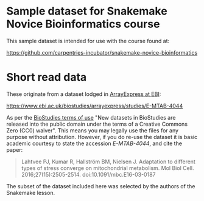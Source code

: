 # Sample dataset for Snakemake Novice Bioinformatics course

This sample dataset is intended for use with the course found at:

https://github.com/carpentries-incubator/snakemake-novice-bioinformatics

# Short read data

These originate from a dataset lodged in [ArrayExpress at EBI][1]:

https://www.ebi.ac.uk/biostudies/arrayexpress/studies/E-MTAB-4044

As per the [BioStudies terms of use][2] "New datasets in BioStudies are released into the public
domain under the terms of a Creative Commons Zero (CC0) waiver". This means you may legally use
the files for any purpose without attribution. However, if you do re-use the dataset it is basic
academic courtesy to state the accession *E-MTAB-4044*, and cite the paper:

> Lahtvee PJ, Kumar R, Hallström BM, Nielsen J.
> Adaptation to different types of stress converge on mitochondrial metabolism.
> Mol Biol Cell. 2016;27(15):2505-2514. doi:10.1091/mbc.E16-03-0187

The subset of the dataset included here was selected by the authors of the Snakemake lesson.

[1]: https://www.ebi.ac.uk/biostudies/arrayexpress
[2]: https://www.ebi.ac.uk/biostudies/help